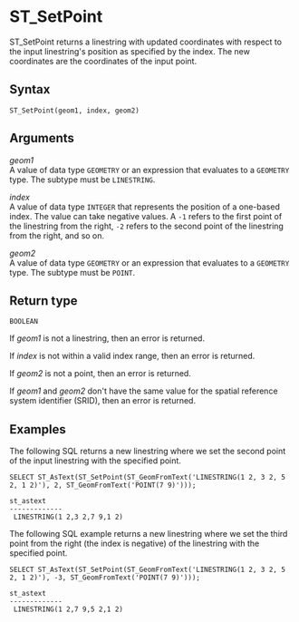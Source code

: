 # ST\_SetPoint<a name="ST_SetPoint-function"></a>

ST\_SetPoint returns a linestring with updated coordinates with respect to the input linestring's position as specified by the index\. The new coordinates are the coordinates of the input point\. 

## Syntax<a name="ST_SetPoint-function-syntax"></a>

```
ST_SetPoint(geom1, index, geom2)
```

## Arguments<a name="ST_SetPoint-function-arguments"></a>

 *geom1*   
A value of data type `GEOMETRY` or an expression that evaluates to a `GEOMETRY` type\. The subtype must be `LINESTRING`\. 

 *index*   
A value of data type `INTEGER` that represents the position of a one\-based index\. The value can take negative values\. A `-1` refers to the first point of the linestring from the right, `-2` refers to the second point of the linestring from the right, and so on\. 

 *geom2*   
A value of data type `GEOMETRY` or an expression that evaluates to a `GEOMETRY` type\. The subtype must be `POINT`\. 

## Return type<a name="ST_SetPoint-function-return"></a>

`BOOLEAN`

If *geom1* is not a linestring, then an error is returned\. 

If *index* is not within a valid index range, then an error is returned\. 

If *geom2* is not a point, then an error is returned\. 

If *geom1* and *geom2* don't have the same value for the spatial reference system identifier \(SRID\), then an error is returned\. 

## Examples<a name="ST_SetPoint-function-examples"></a>

The following SQL returns a new linestring where we set the second point of the input linestring with the specified point\. 

```
SELECT ST_AsText(ST_SetPoint(ST_GeomFromText('LINESTRING(1 2, 3 2, 5 2, 1 2)'), 2, ST_GeomFromText('POINT(7 9)')));
```

```
st_astext              
-------------
 LINESTRING(1 2,3 2,7 9,1 2)
```

The following SQL example returns a new linestring where we set the third point from the right \(the index is negative\) of the linestring with the specified point\. 

```
SELECT ST_AsText(ST_SetPoint(ST_GeomFromText('LINESTRING(1 2, 3 2, 5 2, 1 2)'), -3, ST_GeomFromText('POINT(7 9)')));
```

```
st_astext              
-------------
 LINESTRING(1 2,7 9,5 2,1 2)
```